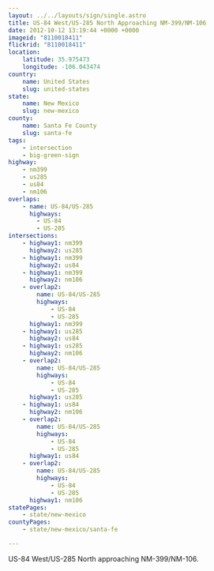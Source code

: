 ```yaml
---
layout: ../../layouts/sign/single.astro
title: US-84 West/US-285 North Approaching NM-399/NM-106
date: 2012-10-12 13:19:44 +0000 +0000
imageid: "8110018411"
flickrid: "8110018411"
location:
    latitude: 35.975473
    longitude: -106.043474
country:
    name: United States
    slug: united-states
state:
    name: New Mexico
    slug: new-mexico
county:
    name: Santa Fe County
    slug: santa-fe
tags:
    - intersection
    - big-green-sign
highway:
    - nm399
    - us285
    - us84
    - nm106
overlaps:
    - name: US-84/US-285
      highways:
        - US-84
        - US-285
intersections:
    - highway1: nm399
      highway2: us285
    - highway1: nm399
      highway2: us84
    - highway1: nm399
      highway2: nm106
    - overlap2:
        name: US-84/US-285
        highways:
            - US-84
            - US-285
      highway1: nm399
    - highway1: us285
      highway2: us84
    - highway1: us285
      highway2: nm106
    - overlap2:
        name: US-84/US-285
        highways:
            - US-84
            - US-285
      highway1: us285
    - highway1: us84
      highway2: nm106
    - overlap2:
        name: US-84/US-285
        highways:
            - US-84
            - US-285
      highway1: us84
    - overlap2:
        name: US-84/US-285
        highways:
            - US-84
            - US-285
      highway1: nm106
statePages:
    - state/new-mexico
countyPages:
    - state/new-mexico/santa-fe

---
```

US-84 West/US-285 North approaching NM-399/NM-106.